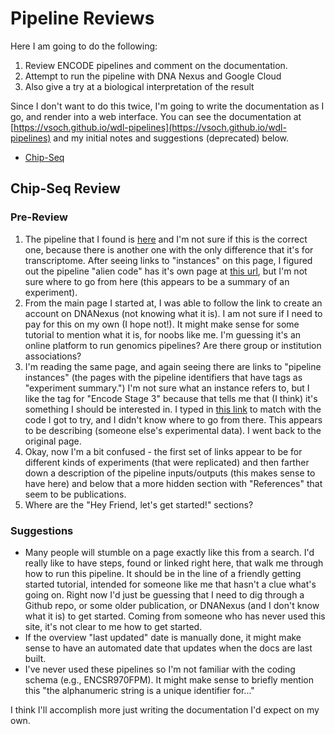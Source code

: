 # Pipeline Reviews

Here I am going to do the following:

 1. Review ENCODE pipelines and comment on the documentation.
 2. Attempt to run the pipeline with DNA Nexus and Google Cloud
 3. Also give a try at a biological interpretation of the result

Since I don't want to do this twice, I'm going to write the documentation as I go, and render
into a web interface. You can see the documentation at [https://vsoch.github.io/wdl-pipelines](https://vsoch.github.io/wdl-pipelines) and my initial notes and suggestions (deprecated) below.

 - [Chip-Seq](#chip-seq-review)

## Chip-Seq Review

### Pre-Review

 1. The pipeline that I found is [here](https://www.encodeproject.org/chip-seq/histone/) and I'm not sure if this is the correct one, because there is another one with the only difference that it's for transcriptome. After seeing links to "instances" on this page, I figured out the pipeline "alien code" has it's own page at [this url](https://www.encodeproject.org/experiments/ENCSR970FPM/), but I'm not sure where to go from here (this appears to be a summary of an experiment).
 2. From the main page I started at, I was able to follow the link to create an account on DNANexus (not knowing what it is). I am not sure if I need to pay for this on my own (I hope not!). It might make sense for some tutorial to mention what it is, for noobs like me. I'm guessing it's an online platform to run genomics pipelines? Are there group or institution associations?
 3. I'm reading the same page, and again seeing there are links to "pipeline instances" (the pages with the pipeline identifiers that have tags as "experiment summary.") I'm not sure what an instance refers to, but I like the tag for "Encode Stage 3" because that tells me that (I think) it's something I should be interested in. I typed in [this link](https://www.encodeproject.org/experiments/ENCSR970FPM/) to match with the code I got to try, and I didn't know where to go from there. This appears to be describing (someone else's experimental data). I went back to the original page.
 4. Okay, now I'm a bit confused - the first set of links appear to be for different kinds of experiments (that were replicated) and then farther down a description of the pipeline inputs/outputs (this makes sense to have here) and below that a more hidden section with "References" that seem to be publications.
 5. Where are the "Hey Friend, let's get started!" sections?

### Suggestions

 - Many people will stumble on a page exactly like this from a search. I'd really like to have steps, found or linked right here, that walk me through how to run this pipeline. It should be in the line of a friendly getting started tutorial, intended for someone like me that hasn't a clue what's going on. Right now I'd just be guessing that I need to dig through a Github repo, or some older publication, or DNANexus (and I don't know what it is) to get started. Coming from someone who has never used this site, it's not clear to me how to get started.
 - If the overview "last updated" date is manually done, it might make sense to have an automated date that updates when the docs are last built.
 - I've never used these pipelines so I'm not familiar with the coding schema (e.g., ENCSR970FPM). It might make sense to briefly mention this "the alphanumeric string is a unique identifier for..."

I think I'll accomplish more just writing the documentation I'd expect on my own.

